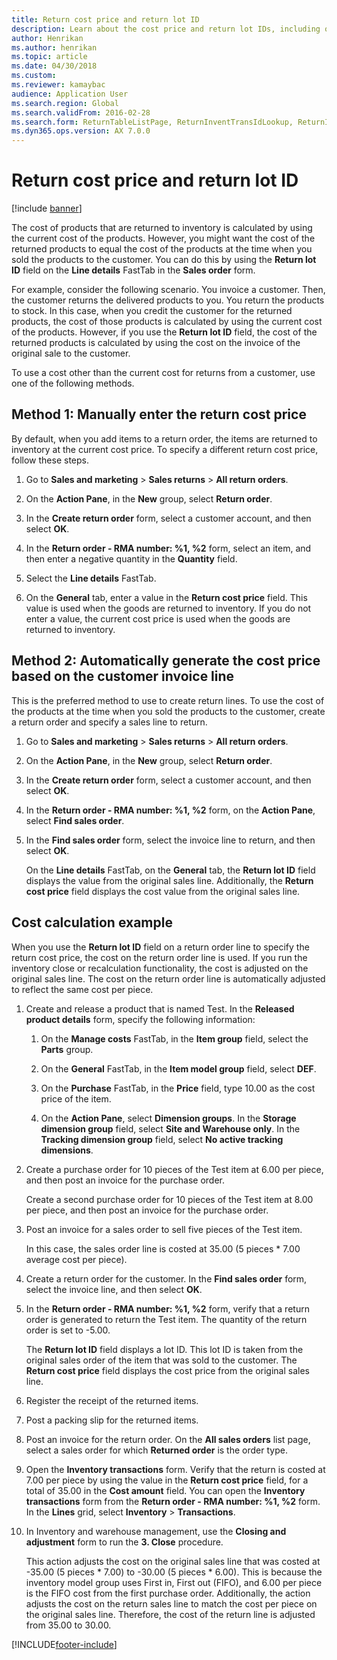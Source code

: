 ```yaml
---
title: Return cost price and return lot ID    
description: Learn about the cost price and return lot IDs, including outline on manually entering return cost prices and automatically generating cost prices.
author: Henrikan
ms.author: henrikan
ms.topic: article
ms.date: 04/30/2018
ms.custom:
ms.reviewer: kamaybac
audience: Application User
ms.search.region: Global 
ms.search.validFrom: 2016-02-28
ms.search.form: ReturnTableListPage, ReturnInventTransIdLookup, ReturnItemNumLookup
ms.dyn365.ops.version: AX 7.0.0
---
```


# Return cost price and return lot ID

[!include [banner](../includes/banner.md)]

The cost of products that are returned to inventory is calculated by using the current cost of the products. However, you might want the cost of the returned products to equal the cost of the products at the time when you sold the products to the customer. You can do this by using the **Return lot ID** field on the **Line details** FastTab in the **Sales order** form.

For example, consider the following scenario. You invoice a customer. Then, the customer returns the delivered products to you. You return the products to stock. In this case, when you credit the customer for the returned products, the cost of those products is calculated by using the current cost of the products. However, if you use the **Return lot ID** field, the cost of the returned products is calculated by using the cost on the invoice of the original sale to the customer.

To use a cost other than the current cost for returns from a customer, use one of the following methods.

## Method 1: Manually enter the return cost price

By default, when you add items to a return order, the items are returned to inventory at the current cost price. To specify a different return cost price, follow these steps.

1. Go to **Sales and marketing** \> **Sales returns** \> **All return orders**.

1. On the **Action Pane**, in the **New** group, select **Return order**.

1. In the **Create return order** form, select a customer account, and then select **OK**.

1. In the **Return order - RMA number: %1, %2** form, select an item, and then enter a negative quantity in the **Quantity** field.

1. Select the **Line details** FastTab.

1. On the **General** tab, enter a value in the **Return cost price** field. This value is used when the goods are returned to inventory. If you do not enter a value, the current cost price is used when the goods are returned to inventory.

## Method 2: Automatically generate the cost price based on the customer invoice line

This is the preferred method to use to create return lines. To use the cost of the products at the time when you sold the products to the customer, create a return order and specify a sales line to return.

1. Go to **Sales and marketing** \> **Sales returns** \> **All return orders**.

1. On the **Action Pane**, in the **New** group, select **Return order**.

1. In the **Create return order** form, select a customer account, and then select **OK**.

1. In the **Return order - RMA number: %1, %2** form, on the **Action Pane**, select **Find sales order**.

1. In the **Find sales order** form, select the invoice line to return, and then select **OK**.

    On the **Line details** FastTab, on the **General** tab, the **Return lot ID** field displays the value from the original sales line. Additionally, the **Return cost price** field displays the cost value from the original sales line.

## Cost calculation example

When you use the **Return lot ID** field on a return order line to specify the return cost price, the cost on the return order line is used. If you run the inventory close or recalculation functionality, the cost is adjusted on the original sales line. The cost on the return order line is automatically adjusted to reflect the same cost per piece.

1. Create and release a product that is named Test. In the **Released product details** form, specify the following information:

    1. On the **Manage costs** FastTab, in the **Item group** field, select the **Parts** group.

    1. On the **General** FastTab, in the **Item model group** field, select **DEF**.

    1. On the **Purchase** FastTab, in the **Price** field, type 10.00 as the cost price of the item.

    1. On the **Action Pane**, select **Dimension groups**. In the **Storage dimension group** field, select **Site and Warehouse only**. In the **Tracking dimension group** field, select **No active tracking dimensions**.

1. Create a purchase order for 10 pieces of the Test item at 6.00 per piece, and then post an invoice for the purchase order.

    Create a second purchase order for 10 pieces of the Test item at 8.00 per piece, and then post an invoice for the purchase order.

1. Post an invoice for a sales order to sell five pieces of the Test item.

    In this case, the sales order line is costed at 35.00 (5 pieces \* 7.00 average cost per piece).

1. Create a return order for the customer. In the **Find sales order** form, select the invoice line, and then select **OK**.

1. In the **Return order - RMA number: %1, %2** form, verify that a return order is generated to return the Test item. The quantity of the return order is set to -5.00.

    The **Return lot ID** field displays a lot ID. This lot ID is taken from the original sales order of the item that was sold to the customer. The **Return cost price** field displays the cost price from the original sales line.

1. Register the receipt of the returned items.

1. Post a packing slip for the returned items.

1. Post an invoice for the return order. On the **All sales orders** list page, select a sales order for which **Returned order** is the order type.

1. Open the **Inventory transactions** form. Verify that the return is costed at 7.00 per piece by using the value in the **Return cost price** field, for a total of 35.00 in the **Cost amount** field. You can open the **Inventory transactions** form from the **Return order - RMA number: %1, %2** form. In the **Lines** grid, select **Inventory** \> **Transactions**.

1. In Inventory and warehouse management, use the **Closing and adjustment** form to run the **3. Close** procedure.

    This action adjusts the cost on the original sales line that was costed at -35.00 (5 pieces \* 7.00) to -30.00 (5 pieces \* 6.00). This is because the inventory model group uses First in, First out (FIFO), and 6.00 per piece is the FIFO cost from the first purchase order. Additionally, the action adjusts the cost on the return sales line to match the cost per piece on the original sales line. Therefore, the cost of the return line is adjusted from 35.00 to 30.00.

[!INCLUDE[footer-include](../../includes/footer-banner.md)]